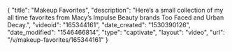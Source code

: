 {
    "title": "Makeup Favorites",
    "description": "Here’s a small collection of my all time favorites from Macy’s Impulse Beauty brands Too Faced and Urban Decay.",
    "videoid": "165344161",
    "date_created": "1530390126",
    "date_modified": "1546466814",
    "type": "captivate",
    "layout": "video",
    "url": "\/v\/makeup-favorites\/165344161"
}